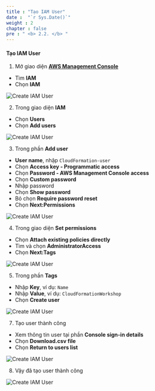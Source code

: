 ```yaml
---
title : "Tạo IAM User"
date :  "`r Sys.Date()`" 
weight : 2
chapter : false
pre : " <b> 2.2. </b> "
---
```


#### Tạo IAM User

1. Mở giao diện **[AWS Management Console](https://console.aws.amazon.com/console/)**

- Tìm **IAM**
- Chọn **IAM**

![Create IAM User](/images/2.prerequisite/0001-createiamuser.png?width=5120px)

2. Trong giao diện **IAM**

- Chọn **Users**
- Chọn **Add users**

![Create IAM User](/images/2.prerequisite/0002-createiamuser.png?width=5120px)

3. Trong phần **Add user**

- **User name**, nhập `CloudFormation-user`
- Chọn **Access key - Programmatic access**
- Chọn **Password - AWS Management Console access**
- Chọn **Custom password**
- Nhập password
- Chọn **Show password**
- Bỏ chọn **Require password reset**
- Chọn **Next:Permissions**

![Create IAM User](/images/2.prerequisite/0003-createiamuser.png?width=5120px)

4. Trong giao diện **Set permissions**

- Chọn **Attach existing policies directly**
- Tìm và chọn **AdministratorAccess**
- Chọn **Next:Tags**

![Create IAM User](/images/2.prerequisite/0004-createiamuser.png?width=5120px)

5. Trong phần **Tags**

- Nhập **Key**, ví dụ: `Name`
- Nhập **Value**, ví dụ: `CloudFormationWorkshop`
- Chọn **Create user**

![Create IAM User](/images/2.prerequisite/0005-createiamuser.png?width=5120px)

7. Tạo user thành công

- Xem thông tin user tại phần **Console sign-in details**
- Chọn **Download.csv file**
- Chọn **Return to users list**

![Create IAM User](/images/2.prerequisite/0007-createiamuser.png?width=5120px)

8. Vậy đã tạo user thành công

![Create IAM User](/images/2.prerequisite/0008-createiamuser.png?width=5120px)
